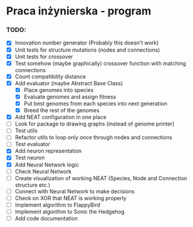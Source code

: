 # Praca inżynierska - program

### TODO:
- [X] Innovation number generator (Probably this doesn't work)
- [X] Unit tests for structure mutations (nodes and connections)
- [X] Unit tests for crossover
- [X] Test somehow (maybe graphically) crossover function with matching connections
- [X] Count compatibility distance
- [X] Add evaluator (maybe Abstract Base Class)
  - [X] Place genomes into species
  - [X] Evaluate genomes and assign fitness
  - [X] Put best genomes from each species into next generation
  - [X] Breed the rest of the genomes
- [X] Add NEAT configuration in one place
- [ ] Look for package to drawing graphs (instead of genome printer)
- [ ] Test utils
- [ ] Refactor utils to loop only once through nodes and connections
- [ ] Test evaluator
- [X] Add neuron representation
- [X] Test neuron
- [X] Add Neural Network logic
- [ ] Check Neural Network
- [ ] Create visualization of working NEAT (Species, Node and Connection structure etc.)
- [ ] Connect with Neural Network to make decisions
- [ ] Check on XOR that NEAT is working properly
- [ ] Implement algorithm to FlappyBird
- [ ] Implement algorithm to Sonic the Hedgehog
- [ ] Add code documentation